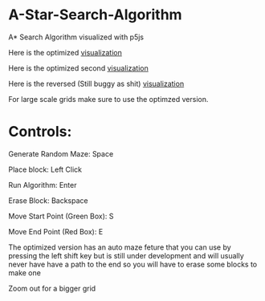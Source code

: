 # A-Star-Search-Algorithm
A* Search Algorithm visualized with p5js 

Here is the optimized [visualization](https://bobingstern.github.io/A-Star-Search-Algorithm/AStar-Optimized/index.html)

Here is the optimized second [visualization](https://bobingstern.github.io/A-Star-Search-Algorithm/AStar-Optimized_Vis2/index.html)

Here is the reversed (Still buggy as shit) [visualization](https://bobingstern.github.io/A-Star-Search-Algorithm/A-Star_Reversed/index.html)

For large scale grids make sure to use the optimzed version.

# Controls:

Generate Random Maze: Space

Place block: Left Click

Run Algorithm: Enter

Erase Block: Backspace

Move Start Point (Green Box): S

Move End Point (Red Box): E


The optimized version has an auto maze feture that you can use by pressing the left shift key but is still under development and will usually never have have a path to the end so you will have to erase some blocks to make one

Zoom out for a bigger grid
